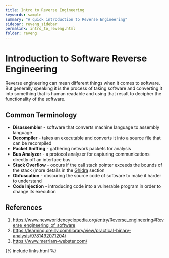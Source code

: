 ```yaml
---
title: Intro to Reverse Engineering
keywords: sample
summary: "A quick introduction to Reverse Engineering"
sidebar: reveng_sidebar
permalink: intro_to_reveng.html
folder: reveng
---
```


# Introduction to Software Reverse Engineering
Reverse engineering can mean different things when it comes to software. But generally speaking it is the process of taking software and converting it into something that is human readable and using that result to decipher the functionality of the software.


## Common Terminology
- **Disassembler** - software that converts machine language to assembly language
- **Decompiler** - takes an executable and converts it into a source file that can be recompiled
- **Packet Sniffing** - gathering network packets for analysis
- **Bus Analyzer** - a protocol analyzer for capturing communications directly off an interface bus
- **Stack Overflow** - occurs if the call stack pointer exceeds the bounds of the stack (more details in the [Ghidra](/look_at_ghidra.html) section
- **Obfuscation** - obscuring the source code of software to make it harder to understand
- **Code Injection** - introducing code into a vulnerable program in order to change its execution



## References
1. https://www.newworldencyclopedia.org/entry/Reverse_engineering#Reverse_engineering_of_software
2. https://learning.oreilly.com/library/view/practical-binary-analysis/9781492071204/
3. https://www.merriam-webster.com/

{% include links.html %}
